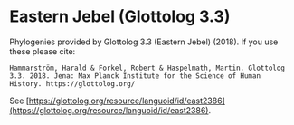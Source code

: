# Eastern Jebel (Glottolog 3.3)

Phylogenies provided by Glottolog 3.3 (Eastern Jebel) (2018). If you use these please cite:

```
Hammarström, Harald & Forkel, Robert & Haspelmath, Martin. Glottolog 3.3. 2018. Jena: Max Planck Institute for the Science of Human History. https://glottolog.org/
```

See  [https://glottolog.org/resource/languoid/id/east2386](https://glottolog.org/resource/languoid/id/east2386).

